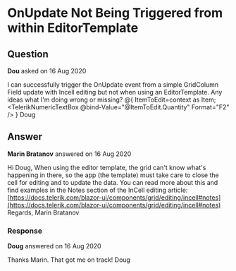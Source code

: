 # OnUpdate Not Being Triggered from within EditorTemplate

## Question

**Dou** asked on 16 Aug 2020

I can successfully trigger the OnUpdate event from a simple GridColumn Field update with Incell editing but not when using an EditorTemplate. Any ideas what I'm doing wrong or missing? <TelerikGrid Data=@ItemsOC EditMode="@GridEditMode.Incell" OnUpdate="@UpdateHandler"> <GridColumns> <!-- This column DOES NOT trigger OnUpdate when edited. --> <GridColumn Field="Quantity" Title="EDIT Quantity"> <EditorTemplate> @{ ItemToEdit=context as Item; <TelerikNumericTextBox @bind-Value="@ItemToEdit.Quantity" Format="F2" /> } </EditorTemplate> </GridColumn> <!-- This column DOES trigger OnUpdate when edited. --> <GridColumn Field="Quantity" /> <GridColumn Field="Description" /> <GridColumn Field="Cost" /> <GridColumn Field="SubTotal" /> </GridColumns> </TelerikGrid> Doug

## Answer

**Marin Bratanov** answered on 16 Aug 2020

Hi Doug, When using the editor template, the grid can't know what's happening in there, so the app (the template) must take care to close the cell for editing and to update the data. You can read more about this and find examples in the Notes section of the InCell editing article: [https://docs.telerik.com/blazor-ui/components/grid/editing/incell#notes](https://docs.telerik.com/blazor-ui/components/grid/editing/incell#notes) Regards, Marin Bratanov

### Response

**Doug** answered on 16 Aug 2020

Thanks Marin. That got me on track! Doug

